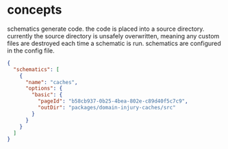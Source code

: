 # concepts

schematics generate code. the code is placed into a source directory. currently the source directory is unsafely overwritten, meaning any custom files are destroyed each time a schematic is run. schematics are configured in the config file.

```json title="mn.json (schematics excerpt)
{
  "schematics": [
    {
      "name": "caches",
      "options": {
        "basic": {
          "pageId": "b58cb937-0b25-4bea-802e-c89d40f5c7c9",
          "outDir": "packages/domain-injury-caches/src"
        }
      }
    }
  ]
}
```
